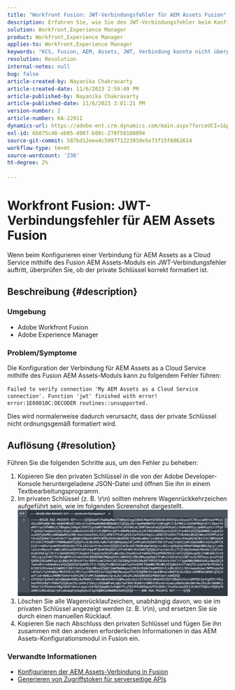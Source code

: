 ```yaml
---
title: "Workfront Fusion: JWT-Verbindungsfehler für AEM Assets Fusion"
description: Erfahren Sie, wie Sie den JWT-Verbindungsfehler beim Konfigurieren einer Verbindung mit AEM Assets Fusion beheben. Formatieren Sie den privaten Schlüssel ordnungsgemäß.
solution: Workfront,Experience Manager
product: Workfront,Experience Manager
applies-to: Workfront,Experience Manager
keywords: "KCS, Fusion, AEM, Assets, JWT, Verbindung konnte nicht überprüft werden "
resolution: Resolution
internal-notes: null
bug: false
article-created-by: Nayanika Chakravarty
article-created-date: 11/6/2023 2:59:49 PM
article-published-by: Nayanika Chakravarty
article-published-date: 11/6/2023 3:01:21 PM
version-number: 2
article-number: KA-22911
dynamics-url: https://adobe-ent.crm.dynamics.com/main.aspx?forceUCI=1&pagetype=entityrecord&etn=knowledgearticle&id=b9511e1f-b57c-ee11-8179-6045bd006295
exl-id: 6b875c46-eb05-4907-b88c-278f58180894
source-git-commit: 587bd12eee4c59977122393de5e73f15f6062614
workflow-type: tm+mt
source-wordcount: '238'
ht-degree: 2%

---
```


# Workfront Fusion: JWT-Verbindungsfehler für AEM Assets Fusion


Wenn beim Konfigurieren einer Verbindung für AEM Assets as a Cloud Service mithilfe des Fusion AEM Assets-Moduls ein JWT-Verbindungsfehler auftritt, überprüfen Sie, ob der private Schlüssel korrekt formatiert ist.

## Beschreibung {#description}


### Umgebung

- Adobe Workfront Fusion
- Adobe Experience Manager


### Problem/Symptome

Die Konfiguration der Verbindung für AEM Assets as a Cloud Service mithilfe des Fusion AEM Assets-Moduls kann zu folgendem Fehler führen:


```
Failed to verify connection 'My AEM Assets as a Cloud Service connection'. Function 'jwt' finished with error! error:1E08010C:DECODER routines::unsupported.
```


Dies wird normalerweise dadurch verursacht, dass der private Schlüssel nicht ordnungsgemäß formatiert wird.


## Auflösung {#resolution}


Führen Sie die folgenden Schritte aus, um den Fehler zu beheben:

1. Kopieren Sie den privaten Schlüssel in die von der Adobe Developer-Konsole heruntergeladene JSON-Datei und öffnen Sie ihn in einem Textbearbeitungsprogramm.
2. Im privaten Schlüssel (z. B. \r\n) sollten mehrere Wagenrückkehrzeichen aufgeführt sein, wie im folgenden Screenshot dargestellt.     ![](assets/3dbe4410-3d5e-ee11-be6f-6045bd006d92.png)
3. Löschen Sie alle Wagenrücklaufzeichen, unabhängig davon, wo sie im privaten Schlüssel angezeigt werden (z. B. \r\n), und ersetzen Sie sie durch einen manuellen Rücklauf.
4. Kopieren Sie nach Abschluss den privaten Schlüssel und fügen Sie ihn zusammen mit den anderen erforderlichen Informationen in das AEM Assets-Konfigurationsmodul in Fusion ein.


### Verwandte Informationen

- [Konfigurieren der AEM Assets-Verbindung in Fusion](https://experienceleague.adobe.com/docs/workfront/using/adobe-workfront-fusion/fusion-apps-and-modules/aem-assets-modules.html?lang=en)
- [Generieren von Zugriffstoken für serverseitige APIs](https://experienceleague.adobe.com/docs/experience-manager-cloud-service/content/implementing/developing/generating-access-tokens-for-server-side-apis.html?lang=de#the-server-to-server-flow)
